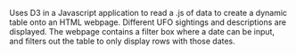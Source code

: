 Uses D3 in a Javascript application to read a .js of data to create a dynamic table onto an HTML webpage.
Different UFO sightings and descriptions are displayed.
The webpage contains a filter box where a date can be input, and filters out the table to only display rows with those dates.
